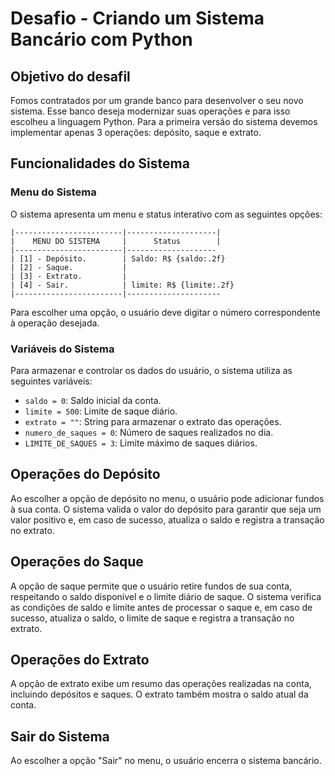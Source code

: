 # Desafio - Criando um Sistema Bancário com Python

## Objetivo do desafil
Fomos contratados por um grande banco para desenvolver o
seu novo sistema. Esse banco deseja modernizar suas
operações e para isso escolheu a linguagem Python. Para a
primeira versão do sistema devemos implementar apenas 3
operações: depósito, saque e extrato.


## Funcionalidades do Sistema

### Menu do Sistema
O sistema apresenta um menu e status interativo com as seguintes opções:
```
|------------------------|--------------------|
|    MENU DO SISTEMA     |      Status        |
|------------------------|--------------------
| [1] - Depósito.        | Saldo: R$ {saldo:.2f} 
| [2] - Saque.           |  
| [3] - Extrato.         | 
| [4] - Sair.            | limite: R$ {limite:.2f}
|------------------------|---------------------     
```

Para escolher uma opção, o usuário deve digitar o número correspondente à operação desejada.

### Variáveis do Sistema
Para armazenar e controlar os dados do usuário, o sistema utiliza as seguintes variáveis:

- `saldo = 0`: Saldo inicial da conta.
- `limite = 500`: Limite de saque diário.
- `extrato = ""`: String para armazenar o extrato das operações.
- `numero_de_saques = 0`: Número de saques realizados no dia.
- `LIMITE_DE_SAQUES = 3`: Limite máximo de saques diários.

## Operações do Depósito
Ao escolher a opção de depósito no menu, o usuário pode adicionar fundos à sua conta. O sistema valida o valor do depósito para garantir que seja um valor positivo e, em caso de sucesso, atualiza o saldo e registra a transação no extrato.

## Operações do Saque
A opção de saque permite que o usuário retire fundos de sua conta, respeitando o saldo disponível e o limite diário de saque. O sistema verifica as condições de saldo e limite antes de processar o saque e, em caso de sucesso, atualiza o saldo, o limite de saque e registra a transação no extrato.

## Operações do Extrato
A opção de extrato exibe um resumo das operações realizadas na conta, incluindo depósitos e saques. O extrato também mostra o saldo atual da conta.

## Sair do Sistema
Ao escolher a opção "Sair" no menu, o usuário encerra o sistema bancário.
